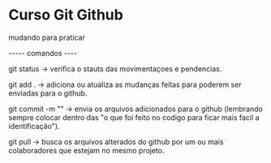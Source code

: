
# Curso Git Github

mudando para praticar 

----- comandos ----

git status -> verifica o stauts das movimentaçoes e pendencias.

git add . -> adiciona ou atualiza as mudanças feitas para poderem ser enviadas para o github.

git commit -m "" -> envia os arquivos adicionados para o github (lembrando sempre colocar  dentro das "o que foi feito no codigo para ficar mais facil a identificação").

git pull -> busca os arquivos alterados do github por um ou mais colaboradores que estejam no mesmo projeto.